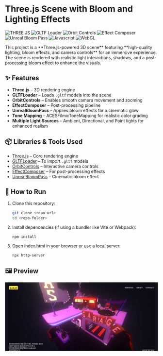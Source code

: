 # Three.js Scene with Bloom and Lighting Effects  

<p align="left">
    <img src="https://img.shields.io/badge/Three.js-000000?&logo=three.js&logoColor=white" alt="THREE JS">
    <img src="https://img.shields.io/badge/GLTFLoader-ff9900" alt="GLTF Loader">
    <img src="https://img.shields.io/badge/OrbitControls-008080" alt="Orbit Controls">
    <img src="https://img.shields.io/badge/EffectComposer-6a0dad" alt="Effect Composer">
    <img src="https://img.shields.io/badge/UnrealBloomPass-ff69b4e" alt="Unreal Bloom Pass">
    <img src="https://img.shields.io/badge/JavaScript-F7DF1E?&logo=javascript&logoColor=black" alt="Javascript">
    <img src="https://img.shields.io/badge/WebGL-990000?&logo=webgl" alt="WebGL">
</p>
This project is a **Three.js-powered 3D scene** featuring **high-quality lighting, bloom effects, and camera controls** for an immersive experience. The scene is rendered with realistic light interactions, shadows, and a post-processing bloom effect to enhance the visuals.  

## ✨ Features  

- **Three.js** – 3D rendering engine  
- **GLTFLoader** – Loads `.gltf` models into the scene  
- **OrbitControls** – Enables smooth camera movement and zooming  
- **EffectComposer** – Post-processing pipeline  
- **UnrealBloomPass** – Applies bloom effects for a cinematic glow  
- **Tone Mapping** – ACESFilmicToneMapping for realistic color grading  
- **Multiple Light Sources** – Ambient, Directional, and Point lights for enhanced realism  

## 📦 Libraries & Tools Used  

- [Three.js](https://threejs.org/) – Core rendering engine  
- [GLTFLoader](https://threejs.org/docs/#examples/en/loaders/GLTFLoader) – To import `.gltf` models  
- [OrbitControls](https://threejs.org/docs/#examples/en/controls/OrbitControls) – Interactive camera controls  
- [EffectComposer](https://threejs.org/docs/#examples/en/postprocessing/EffectComposer) – For post-processing effects  
- [UnrealBloomPass](https://threejs.org/docs/#examples/en/postprocessing/UnrealBloomPass) – Cinematic bloom effect  

## 🚀 How to Run  

1. Clone this repository:  
   ```sh
   git clone <repo-url>
   cd <repo-folder>
   ```
   
2. Install dependencies (if using a bundler like Vite or Webpack):
    ```
    npm install
    ```

3. Open index.html in your browser or use a local server:
    ```
    npx http-server
    ```

## 🖼️ Preview
![Screenshot Home](https://github.com/senagab/servidores-estaticos/blob/main/preview2.png)
    
